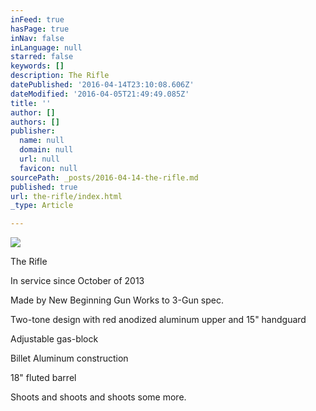 ```yaml
---
inFeed: true
hasPage: true
inNav: false
inLanguage: null
starred: false
keywords: []
description: The Rifle
datePublished: '2016-04-14T23:10:08.606Z'
dateModified: '2016-04-05T21:49:49.085Z'
title: ''
author: []
authors: []
publisher:
  name: null
  domain: null
  url: null
  favicon: null
sourcePath: _posts/2016-04-14-the-rifle.md
published: true
url: the-rifle/index.html
_type: Article

---
```

![](https://the-grid-user-content.s3-us-west-2.amazonaws.com/e55930f3-350d-432f-aa1b-53d26b7cbd84.png)

The Rifle

In service since October of 2013

Made by New Beginning Gun Works to 3-Gun spec.

Two-tone design with red anodized aluminum upper and 15" handguard

Adjustable gas-block

Billet Aluminum construction

18" fluted barrel 

Shoots and shoots and shoots some more.